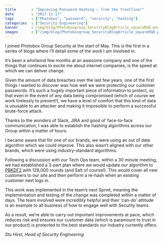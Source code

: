 ```yaml
---
title       : "Improving Password Hashing — from the frontline!"
date        : "2017-12-17"
tags        : ["Photobox", "password", "security", "hashing"]
categories  : ["Security Engineering"]
banner      : /img/blog/Photoboxgroup_SecurityBlogArticle_squareRGB.png
images      : ["/img/blog/Photoboxgroup_SecurityBlogArticle_squareRGB.png"]
---
```


I joined Photobox Group Security at the start of May. This is the first in a series of blogs where I’ll detail some of the work I am involved in.

It’s been a whirlwind few months at an awesome company and one of the things that continues to excite me about internet companies, is the speed at which we can deliver change.

Given the amount of data breaches over the last few years, one of the first things I wanted to discover was how well we were protecting our customer passwords. It’s such a hugely important piece of information to protect, so that even in the event of any data being compromised (which of course we work tirelessly to prevent!), we have a level of comfort that this kind of data is unusable to an attacker and making it impossible to perform a successful brute-force attack.

Thanks to the wonders of Slack, JIRA and good ol’ face-to-face communication, I was able to establish the hashing algorithms across our Group within a matter of hours.

I became aware that for one of our brands, we were using an out of date algorithm which we could improve. This also wasn’t aligned with our other brands, which were using industry-standard algorithms.

Following a discussion with our Tech Ops team, within a 30 minute meeting, we had established a 3-part plan where we would update our algorithm to [PBKDF2](https://en.wikipedia.org/wiki/PBKDF2) with 128,000 rounds (and Salt of course!). This would cover all new customers to our site and then perform a re-hash when an existing customer next logs in.

This work was implemented in the team’s next Sprint, meaning the implementation and testing of the change was completed within a matter of days. The team involved were incredibly helpful and their ‘can-do’ attitude is an example to all business of how to engage well with Security teams.

As a result, we’re able to carry out important improvements at pace, which reduces risk and ensures our customer data (which is paramount to trust in our product) is protected to the best standards our industry currently offers.

*Stu Hirst, Head of Security Engineering*
